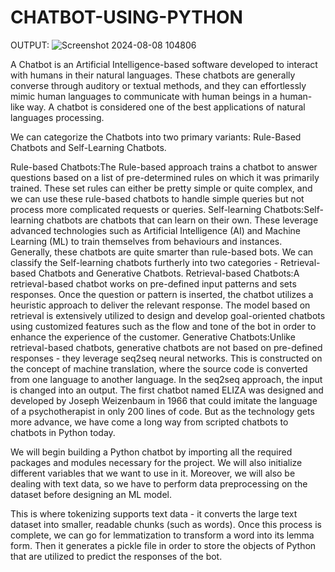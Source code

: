 # CHATBOT-USING-PYTHON
OUTPUT:
![Screenshot 2024-08-08 104806](https://github.com/user-attachments/assets/79856c9a-c79f-4cbb-818d-6fe8a87cb551)


A Chatbot is an Artificial Intelligence-based software developed to interact with humans in their natural languages. These chatbots are generally converse through auditory or textual methods, and they can effortlessly mimic human languages to communicate with human beings in a human-like way. A chatbot is considered one of the best applications of natural languages processing.

We can categorize the Chatbots into two primary variants: Rule-Based Chatbots and Self-Learning Chatbots.

Rule-based Chatbots:The Rule-based approach trains a chatbot to answer questions based on a list of pre-determined rules on which it was primarily trained. These set rules can either be pretty simple or quite complex, and we can use these rule-based chatbots to handle simple queries but not process more complicated requests or queries.
Self-learning Chatbots:Self-learning chatbots are chatbots that can learn on their own. These leverage advanced technologies such as Artificial Intelligence (AI) and Machine Learning (ML) to train themselves from behaviours and instances. Generally, these chatbots are quite smarter than rule-based bots. We can classify the Self-learning chatbots furtherly into two categories - Retrieval-based Chatbots and Generative Chatbots.
Retrieval-based Chatbots:A retrieval-based chatbot works on pre-defined input patterns and sets responses. Once the question or pattern is inserted, the chatbot utilizes a heuristic approach to deliver the relevant response. The model based on retrieval is extensively utilized to design and develop goal-oriented chatbots using customized features such as the flow and tone of the bot in order to enhance the experience of the customer.
Generative Chatbots:Unlike retrieval-based chatbots, generative chatbots are not based on pre-defined responses - they leverage seq2seq neural networks. This is constructed on the concept of machine translation, where the source code is converted from one language to another language. In the seq2seq approach, the input is changed into an output.
The first chatbot named ELIZA was designed and developed by Joseph Weizenbaum in 1966 that could imitate the language of a psychotherapist in only 200 lines of code. But as the technology gets more advance, we have come a long way from scripted chatbots to chatbots in Python today.


We will begin building a Python chatbot by importing all the required packages and modules necessary for the project. We will also initialize different variables that we want to use in it. Moreover, we will also be dealing with text data, so we have to perform data preprocessing on the dataset before designing an ML model.

This is where tokenizing supports text data - it converts the large text dataset into smaller, readable chunks (such as words). Once this process is complete, we can go for lemmatization to transform a word into its lemma form. Then it generates a pickle file in order to store the objects of Python that are utilized to predict the responses of the bot.
